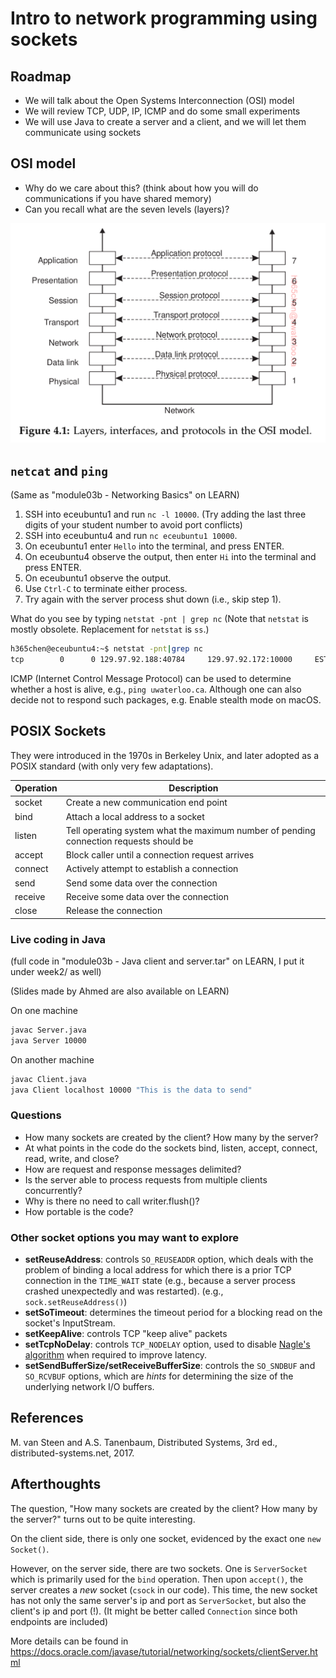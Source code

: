 # Intro to network programming using sockets

## Roadmap

- We will talk about the Open Systems Interconnection (OSI) model
- We will review TCP, UDP, IP, ICMP and do some small experiments
- We will use Java to create a server and a client, and we will let them
  communicate using sockets

## OSI model

- Why do we care about this? (think about how you will do communications if you
  have shared memory)
- Can you recall what are the seven levels (layers)?

![](figs/OSI_model.png)

## `netcat` and `ping`

(Same as "module03b - Networking Basics" on LEARN)

1. SSH into eceubuntu1 and run `nc -l 10000`. (Try adding the last three digits
   of your student number to avoid port conflicts)
2. SSH into eceubuntu4 and run `nc eceubuntu1 10000`.
3. On eceubuntu1 enter `Hello` into the terminal, and press ENTER.
4. On eceubuntu4 observe the output, then enter `Hi` into the terminal and press
   ENTER.
5. On eceubuntu1 observe the output.
6. Use `Ctrl-C` to terminate either process.
7. Try again with the server process shut down (i.e., skip step 1).

What do you see by typing `netstat -pnt | grep nc` (Note that `netstat` is
mostly obsolete. Replacement for `netstat` is `ss`.)

```bash
h365chen@eceubuntu4:~$ netstat -pnt|grep nc
tcp        0      0 129.97.92.188:40784     129.97.92.172:10000     ESTABLISHED 342466/nc
```

ICMP (Internet Control Message Protocol) can be used to determine whether a host
is alive, e.g., `ping uwaterloo.ca`. Although one can also decide not to respond
such packages, e.g. Enable stealth mode on macOS.

## POSIX Sockets

They were introduced in the 1970s in Berkeley Unix, and later adopted as a POSIX
standard (with only very few adaptations).

| Operation | Description                                                                            |
|-----------|----------------------------------------------------------------------------------------|
| socket    | Create a new communication end point                                                   |
| bind      | Attach a local address to a socket                                                     |
| listen    | Tell operating system what the maximum number of pending connection requests should be |
| accept    | Block caller until a connection request arrives                                        |
| connect   | Actively attempt to establish a connection                                             |
| send      | Send some data over the connection                                                     |
| receive   | Receive some data over the connection                                                  |
| close     | Release the connection                                                                 |

### Live coding in Java

(full code in "module03b - Java client and server.tar" on LEARN, I put it under
week2/ as well)

(Slides made by Ahmed are also available on LEARN)

On one machine

```bash
javac Server.java
java Server 10000
```

On another machine

```bash
javac Client.java
java Client localhost 10000 "This is the data to send"
```

### Questions

- How many sockets are created by the client? How many by the server?
- At what points in the code do the sockets bind, listen, accept, connect, read,
  write, and close?
- How are request and response messages delimited?
- Is the server able to process requests from multiple clients concurrently?
- Why is there no need to call writer.flush()?
- How portable is the code?

### Other socket options you may want to explore

- **setReuseAddress**: controls `SO_REUSEADDR` option, which deals with the
  problem of binding a local address for which there is a prior TCP connection
  in the `TIME_WAIT` state (e.g., because a server process crashed unexpectedly
  and was restarted). (e.g., `sock.setReuseAddress()`)
- **setSoTimeout**: determines the timeout period for a blocking read on the
  socket's InputStream.
- **setKeepAlive**: controls TCP "keep alive" packets
- **setTcpNoDelay**: controls `TCP_NODELAY` option, used to disable [Nagle's
algorithm](https://en.wikipedia.org/wiki/Nagle%27s_algorithm) when required to
improve latency.
- **setSendBufferSize/setReceiveBufferSize**: controls the `SO_SNDBUF` and
  `SO_RCVBUF` options, which are *hints* for determining the size of the
  underlying network I/O buffers.

## References

M. van Steen and A.S. Tanenbaum, Distributed Systems, 3rd ed.,
distributed-systems.net, 2017.

## Afterthoughts

The question, "How many sockets are created by the client? How many by the
server?" turns out to be quite interesting.

On the client side, there is only one socket, evidenced by the exact one `new
Socket()`.

However, on the server side, there are two sockets. One is `ServerSocket` which
is primarily used for the `bind` operation. Then upon `accept()`, the server
creates a *new* socket (`csock` in our code). This time, the new socket has not
only the same server's ip and port as `ServerSocket`, but also the client's ip
and port (!). (It might be better called `Connection` since both endpoints are
included)

More details can be found in
https://docs.oracle.com/javase/tutorial/networking/sockets/clientServer.html
